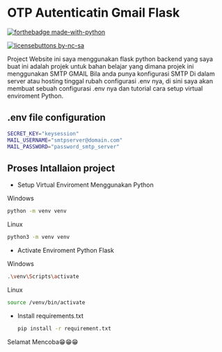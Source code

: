 # OTP Autenticatin Gmail Flask

[![forthebadge made-with-python](http://ForTheBadge.com/images/badges/made-with-python.svg)](https://www.python.org/)

[![licensebuttons by-nc-sa](https://licensebuttons.net/l/by-nc-sa/3.0/88x31.png)](https://creativecommons.org/licenses/by-nc-sa/4.0)

Project Website ini saya menggunakan flask python backend yang saya buat ini adalah projek untuk bahan belajar yang dimana projek ini menggunakan SMTP GMAIL Bila anda punya konfigurasi SMTP Di dalam server atau hosting tinggal rubah configurasi .env nya, di sini saya akan membuat sebuah configurasi .env nya dan tutorial cara setup virtual enviroment Python. 

## .env file configuration

```bash
SECRET_KEY="keysession"
MAIL_USERNAME="smtpserver@domain.com"
MAIL_PASSWORD="password_smtp_server"

```

## Proses Intallaion project 
- Setup Virtual Enviroment Menggunakan Python

Windows
  ```bash
  python -m venv venv
  ```
Linux
  ```bash
  python3 -m venv venv
  ```

- Activate Enviroment Python Flask
  
Windows
  ```bash
  .\venv\Scripts\activate
  ```
Linux
  ```bash
  source /venv/bin/activate
  ```
  

- Install requirements.txt
  ```bash
  pip install -r requirement.txt
  ```

Selamat Mencoba😁😁😁

